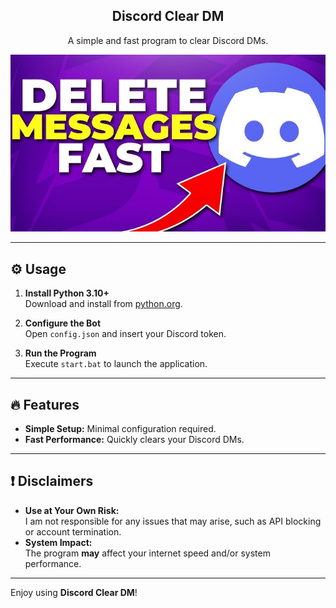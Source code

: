 <div align="center">
  <h2>Discord Clear DM</h2>
  <p>A simple and fast program to clear Discord DMs.</p>
  <img src="preview.jpg" alt="Preview of Discord Clear DM" style="max-width:100%; height:auto;">
</div>

---

## ⚙️ Usage

1. **Install Python 3.10+**  
   Download and install from [python.org](https://www.python.org/downloads/).

2. **Configure the Bot**  
   Open `config.json` and insert your Discord token.

3. **Run the Program**  
   Execute `start.bat` to launch the application.

---

## 🔥 Features

- **Simple Setup:** Minimal configuration required.
- **Fast Performance:** Quickly clears your Discord DMs.

---

## ❗ Disclaimers

- **Use at Your Own Risk:**  
  I am not responsible for any issues that may arise, such as API blocking or account termination.
- **System Impact:**  
  The program **may** affect your internet speed and/or system performance.

---

Enjoy using **Discord Clear DM**!
